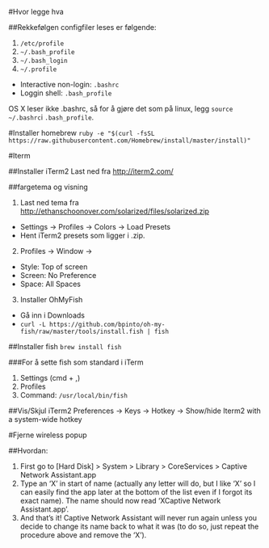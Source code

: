#Hvor legge hva

##Rekkefølgen configfiler leses er følgende:

1. `/etc/profile` 
2. `~/.bash_profile` 
3. `~/.bash_login` 
4. `~/.profile` 

* Interactive non-login: `.bashrc`
* Loggin shell: `.bash_profile`

OS X leser ikke .bashrc, så for å gjøre det som på linux, legg 
`source ~/.bashrc`i `.bash_profile`. 

#Installer homebrew
`ruby -e "$(curl -fsSL https://raw.githubusercontent.com/Homebrew/install/master/install)"`

#Iterm

##Installer iTerm2
Last ned fra http://iterm2.com/

##fargetema og visning
1. Last ned tema fra http://ethanschoonover.com/solarized/files/solarized.zip
  * Settings -> Profiles -> Colors -> Load Presets
  * Hent iTerm2 presets som ligger i .zip.
2. Profiles -> Window ->
  * Style: Top of screen
  * Screen: No Preference
  * Space: All Spaces
3. Installer OhMyFish
  * Gå inn i Downloads
  * `curl -L https://github.com/bpinto/oh-my-fish/raw/master/tools/install.fish | fish`

##Installer fish
`brew install fish` 

###For å sette fish som standard i iTerm
1. Settings (cmd + ,)
2. Profiles
3. Command: `/usr/local/bin/fish`

##Vis/Skjul iTerm2
Preferences -> Keys -> Hotkey -> Show/hide Iterm2 with a system-wide hotkey

#Fjerne wireless popup

##Hvordan:
1. First go to [Hard Disk] > System > Library > CoreServices > Captive Network Assistant.app
2. Type an ‘X’ in start of name (actually any letter will do, but I like ‘X’ so I can easily find the app later at the bottom of the list even if I forgot its exact name). The name should now read ‘XCaptive Network Assistant.app’.
3. And that’s it! Captive Network Assistant will never run again unless you decide to change its name back to what it was (to do so, just repeat the procedure above and remove the ‘X’).
